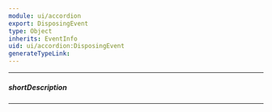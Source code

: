 ```yaml
---
module: ui/accordion
export: DisposingEvent
type: Object
inherits: EventInfo
uid: ui/accordion:DisposingEvent
generateTypeLink: 
---
```

---
##### shortDescription
<!-- Description goes here -->

---
<!-- Description goes here -->